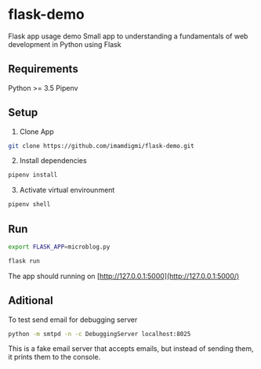 # flask-demo
Flask app usage demo
Small app to understanding a fundamentals of web development in Python using Flask

## Requirements
Python >= 3.5
Pipenv

## Setup
1. Clone App
```bash
git clone https://github.com/imamdigmi/flask-demo.git
```
2. Install dependencies
```bash
pipenv install
```
3. Activate virtual envirounment
```bash
pipenv shell
```

## Run
```bash
export FLASK_APP=microblog.py
```

```bash
flask run
```

The app should running on [http://127.0.0.1:5000](http://127.0.0.1:5000/)

## Aditional
To test send email for debugging server
```bash
python -m smtpd -n -c DebuggingServer localhost:8025
```
This is a fake email server that accepts emails, but instead of sending them, it prints them to the console.